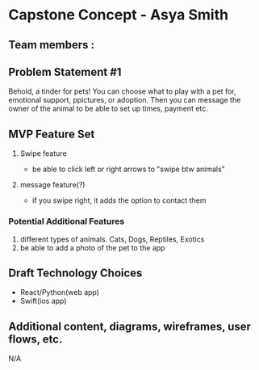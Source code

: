 
# Capstone Concept - Asya Smith

## Team members :

## Problem Statement #1

Behold, a tinder for pets! You can choose what to play with a pet for, emotional support, ppictures, or adoption. Then you can message the owner of the animal to be able to set up times, payment etc.

## MVP Feature Set

1.  Swipe feature
    
    - be able to click left or right arrows to "swipe btw animals"
1.  message feature(?)
    - if you swipe right, it adds the option to contact them

### Potential Additional Features

1.  different types of animals. Cats, Dogs, Reptiles, Exotics
2.  be able to add a photo of the pet to the app

## Draft Technology Choices

- React/Python(web app)
- Swift(ios app)

## Additional content, diagrams, wireframes, user flows, etc.
N/A
